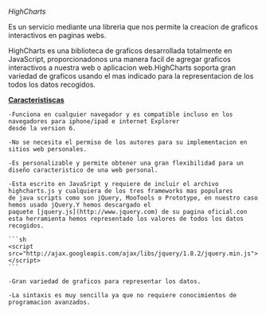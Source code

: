 *HighCharts*

Es un servicio mediante una libreria que nos permite la creacion de graficos interactivos en paginas webs.

HighCharts es una biblioteca de graficos desarrollada totalmente en JavaScript, proporcionadonos una manera facil de agregar
graficos interactivos a nuestra web o aplicacion web.HighCharts soporta gran variedad de graficos usando el mas indicado para
la representacion de los todos los datos recogidos.

**[Caracteristiscas](http://www.highcharts.com/products/highcharts)**
 
	-Funciona en cualquier navegador y es compatible incluso en los navegadores para iphone/ipad e internet Explorer 
	desde la version 6.

	-No se necesita el permiso de los autores para su implementacion en sitios web personales.

	-Es personalizable y permite obtener una gran flexibilidad para un diseño caracteristico de una web personal.

	-Esta escrito en JavaSript y requiere de incluir el archivo highcharts.js y cualquiera de los tres frameworks mas populares 
	de java scripts como son jQuery, MooTools o Prototype, en nuestro caso hemos usado jQuery.Y hemos descargado el 
	paquete [jquery.js](http://www.jquery.com) de su pagina oficial.con esta herramienta hemos representado los valores de todos los datos recogidos.
	
	```sh
	<script src="http://ajax.googleapis.com/ajax/libs/jquery/1.8.2/jquery.min.js"></script>
	```

	-Gran variedad de graficos para representar los datos.

	-La sintaxis es muy sencilla ya que no requiere conocimientos de programacion avanzados.
